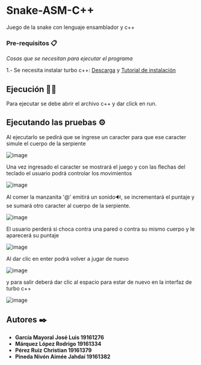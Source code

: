 # Snake-ASM-C++
Juego de la snake con lenguaje ensamblador y c++


### Pre-requisitos 📋

_Cosas que se necesitan para ejecutar el programa_

  1.- Se necesita instalar turbo c++: [Descarga](https://developerinsider.co/download-turbo-c-for-windows-7-8-8-1-and-windows-10-32-64-bit-full-screen/) y  [Tutorial de instalación]( https://www.youtube.com/watch?v=xjSQ_2Ml2uw&t=253s&pp=ugMICgJlcxABGAE%3D)
  

  
## Ejecución 🐍🍎

Para ejecutar se debe abrir el archivo c++ y dar click en run.

## Ejecutando las pruebas ⚙️
Al ejecutarlo se pedirá que se ingrese un caracter para que ese caracter simule el cuerpo de la serpiente

![image](https://user-images.githubusercontent.com/57578552/175341515-c67575de-555b-4478-8482-73d202c8851a.png)

Una vez ingresado el caracter se mostrará el juego y con las flechas del teclado el usuario podrá controlar los movimientos

![image](https://user-images.githubusercontent.com/57578552/175342001-bc632314-a63f-4788-a6b4-f5f361583822.png)

Al comer la manzanita '@' emitirá un sonido🔊, se incrementará el puntaje y se sumará otro caracter al cuerpo de la serpiente.

![image](https://user-images.githubusercontent.com/57578552/175344052-725ac8a8-f4de-471c-80be-dcd6b75d13d4.png)


El usuario perderá si choca contra una pared o contra su mismo cuerpo y le aparecerá su puntaje

![image](https://user-images.githubusercontent.com/57578552/175342709-c0963203-3127-4bf3-8892-6f2bce1eb3bc.png)

Al dar clic en enter podrá volver a jugar de nuevo

![image](https://user-images.githubusercontent.com/57578552/175341515-c67575de-555b-4478-8482-73d202c8851a.png)

y para salir deberá dar clic al espacio para estar de nuevo en la interfaz de turbo c++

![image](https://user-images.githubusercontent.com/57578552/175344624-37163ebe-5911-4a46-86d0-f84358767067.png)




## Autores ✒️

* **García Mayoral José Luis 19161276**
* **Márquez López Rodrigo 19161334**
* **Pérez Ruiz Christian 19161379**
* **Pineda Nivón Aimée Jahdaí 19161382**




